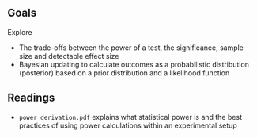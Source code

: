 ## Goals
Explore
- The trade-offs between the power of a test, the significance,
  sample size and detectable effect size
- Bayesian updating to calculate outcomes as a probabilistic distribution (posterior) 
  based on a prior distribution and a likelihood function

## Readings
- `power_derivation.pdf` explains what statistical power is and the best practices
  of using power calculations within an experimental setup
